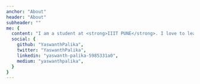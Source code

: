 ```yaml
---
anchor: "About"
header: "About"
subheader: ""
me: {
  content: "I am a student at <strong>IIIT PUNE</strong>. I love to learn new things and build cool stuff. I am an <strong> web developer, avid coder</strong>, an artist and an organiser. Welcome to my website.",
  social: {
    github: "YaswanthPalika",
    twitter: "YaswanthPalika",
    linkedin: "yaswanth-palika-5985331a0",
    medium: "yaswanthpalika",
  }
}
---
```


